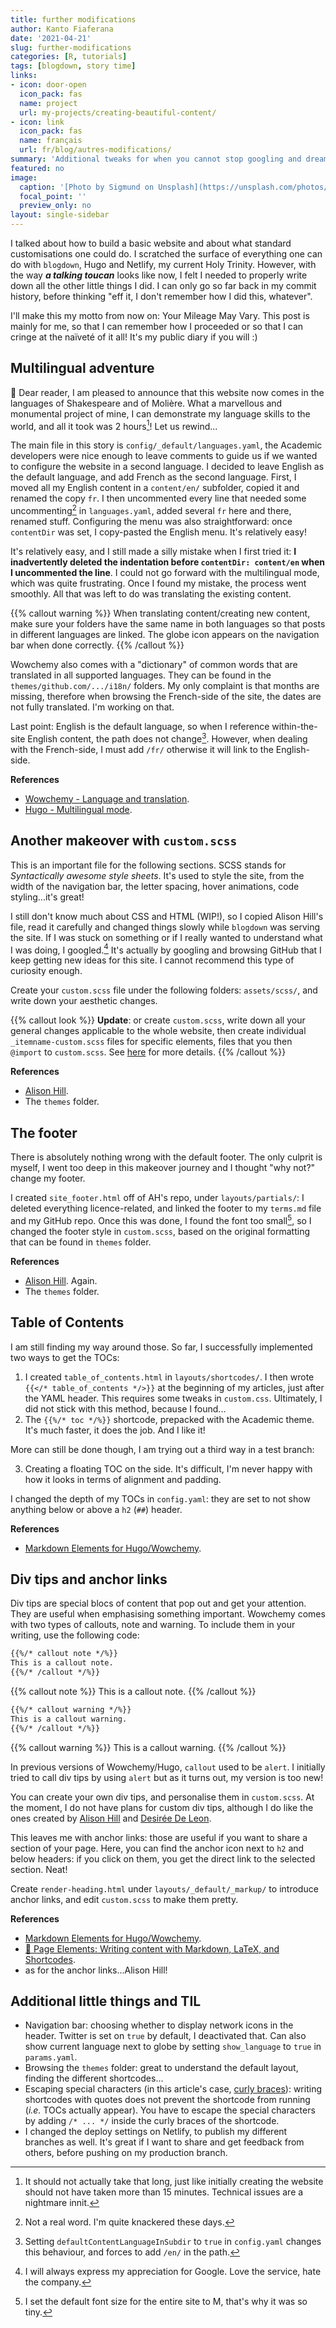 ```yaml
---
title: further modifications
author: Kanto Fiaferana
date: '2021-04-21'
slug: further-modifications
categories: [R, tutorials]
tags: [blogdown, story time]
links:
- icon: door-open
  icon_pack: fas
  name: project
  url: my-projects/creating-beautiful-content/
- icon: link
  icon_pack: fas
  name: français
  url: fr/blog/autres-modifications/
summary: 'Additional tweaks for when you cannot stop googling and dreaming of what your website could be.'
featured: no
image:
  caption: '[Photo by Sigmund on Unsplash](https://unsplash.com/photos/4BSULrfDc7w)'
  focal_point: ''
  preview_only: no
layout: single-sidebar
---
```


I talked about how to build a basic website and about what standard customisations one could do. I scratched the surface of everything one can do with `blogdown`, Hugo and Netlify, my current Holy Trinity. However, with the way _**a talking toucan**_ looks like now, I felt I needed to properly write down all the other little things I did. I can only go so far back in my commit history, before thinking "eff it, I don't remember how I did this, whatever".

I'll make this my motto from now on: Your Mileage May Vary. This post is mainly for me, so that I can remember how I proceeded or so that I can cringe at the naïveté of it all! It's my public diary if you will :)

## Multilingual adventure

:scroll: Dear reader, I am pleased to announce that this website now comes in the languages of Shakespeare and of Molière. What a marvellous and monumental project of mine, I can demonstrate my language skills to the world, and all it took was 2 hours[^1]! Let us rewind...

The main file in this story is `config/_default/languages.yaml`, the Academic developers were nice enough to leave comments to guide us if we wanted to configure the website in a second language. I decided to leave English as the default language, and add French as the second language. First, I moved all my English content in a `content/en/` subfolder, copied it and renamed the copy `fr`. I then uncommented every line that needed some uncommenting[^2] in `languages.yaml`, added several `fr` here and there, renamed stuff. Configuring the menu was also straightforward: once `contentDir` was set, I copy-pasted the English menu. It's relatively easy!

It's relatively easy, and I still made a silly mistake when I first tried it: **I inadvertently deleted the indentation before `contentDir: content/en` when I uncommented the line**. I could not go forward with the multilingual mode, which was quite frustrating. Once I found my mistake, the process went smoothly. All that was left to do was translating the existing content.

{{% callout warning %}}
When translating content/creating new content, make sure your folders have the same name in both languages so that posts in different languages are linked. The globe icon appears on the navigation bar when done correctly.
{{% /callout %}}

Wowchemy also comes with a "dictionary" of common words that are translated in all supported languages. They can be found in the `themes/github.com/.../i18n/` folders. My only complaint is that months are missing, therefore when browsing the French-side of the site, the dates are not fully translated. I'm working on that.

Last point: English is the default language, so when I reference within-the-site English content, the path does not change[^3]. However, when dealing with the French-side, I must add `/fr/` otherwise it will link to the English-side.

**References**

* [Wowchemy - Language and translation](https://wowchemy.com/docs/guide/language/).
* [Hugo - Multilingual mode](https://gohugo.io/content-management/multilingual/).

[^1]: It should not actually take that long, just like initially creating the website should not have taken more than 15 minutes. Technical issues are a nightmare innit.
[^2]: Not a real word. I'm quite knackered these days.
[^3]: Setting `defaultContentLanguageInSubdir` to `true` in `config.yaml` changes this behaviour, and forces to add `/en/` in the path.

## Another makeover with `custom.scss`

This is an important file for the following sections. SCSS stands for _Syntactically awesome style sheets_. It's used to style the site, from the width of the navigation bar, the letter spacing, hover animations, code styling...it's great!

I still don't know much about CSS and HTML (WIP!), so I copied Alison Hill's file, read it carefully and changed things slowly while `blogdown` was serving the site. If I was stuck on something or if I really wanted to understand what I was doing, I googled.[^4] It's actually by googling and browsing GitHub that I keep getting new ideas for this site. I cannot recommend this type of curiosity enough.

Create your `custom.scss` file under the following folders: `assets/scss/`, and write down your aesthetic changes.

{{% callout look %}}
**Update**: or create `custom.scss`, write down all your general changes applicable to the whole website, then create individual `_itemname-custom.scss` files for specific elements, files that you then `@import` to `custom.scss`. See [here](/blog/further-modifications-2/#making-customscss-more-readable) for more details.
{{% /callout %}}

**References**

* [Alison Hill](https://github.com/rbind/apreshill).
* The `themes` folder.

[^4]: I will always express my appreciation for Google. Love the service, hate the company.

## The footer

There is absolutely nothing wrong with the default footer. The only culprit is myself, I went too deep in this makeover journey and I thought "why not?" change my footer.

I created `site_footer.html` off of AH's repo, under `layouts/partials/`: I deleted everything licence-related, and linked the footer to my `terms.md` file and my GitHub repo. Once this was done, I found the font too small[^5], so I changed the footer style in `custom.scss`, based on the original formatting that can be found in `themes` folder.

**References**

* [Alison Hill](https://github.com/rbind/apreshill). Again.
* The `themes` folder.

[^5]: I set the default font size for the entire site to M, that's why it was so tiny.

## Table of Contents

I am still finding my way around those. So far, I successfully implemented two ways to get the TOCs:

1. I created `table_of_contents.html` in `layouts/shortcodes/`. I then wrote `{{</* table_of_contents */>}}` at the beginning of my articles, just after the YAML header. This requires some tweaks in `custom.css`. Ultimately, I did not stick with this method, because I found...
2. The `{{%/* toc */%}}` shortcode, prepacked with the Academic theme. It's much faster, it does the job. And I like it!

More can still be done though, I am trying out a third way in a test branch:

3. Creating a floating TOC on the side. It's difficult, I'm never happy with how it looks in terms of alignment and padding.

I changed the depth of my TOCs in `config.yaml`: they are set to not show anything below or above a `h2` (`##`) header.

**References**

* [Markdown Elements for Hugo/Wowchemy](https://iphysresearch.github.io/blog/post/writting-markdown/#table-of-contents).

## Div tips and anchor links

Div tips are special blocs of content that pop out and get your attention. They are useful when emphasising something important. Wowchemy comes with two types of callouts, note and warning. To include them in your writing, use the following code:

```html
{{%/* callout note */%}}
This is a callout note.
{{%/* /callout */%}}
```
{{% callout note %}}
This is a callout note.
{{% /callout %}}

```html
{{%/* callout warning */%}}
This is a callout warning.
{{%/* /callout */%}}
```
{{% callout warning %}}
This is a callout warning.
{{% /callout %}}

In previous versions of Wowchemy/Hugo, `callout` used to be `alert`. I initially tried to call div tips by using `alert` but as it turns out, my version is too new!

You can create your own div tips, and personalise them in `custom.scss`. At the moment, I do not have plans for custom div tips, although I do like the ones created by [Alison Hill](https://alison.rbind.io/) and [Desirée De Leon](http://desiree.rbind.io/post/2019/making-tip-boxes-with-bookdown-and-rmarkdown/).

This leaves me with anchor links: those are useful if you want to share a section of your page. Here, you can find the anchor icon next to `h2` and below headers: if you click on them, you get the direct link to the selected section. Neat!

Create `render-heading.html` under `layouts/_default/_markup/` to introduce anchor links, and edit `custom.scss` to make them pretty.

**References**

* [Markdown Elements for Hugo/Wowchemy](https://iphysresearch.github.io/blog/post/writting-markdown/#callouts).
* [📸 Page Elements: Writing content with Markdown, LaTeX, and Shortcodes](https://wowchemy.com/docs/content/writing-markdown-latex/).
* as for the anchor links...Alison Hill!

## Additional little things and TIL

* Navigation bar: choosing whether to display network icons in the header. Twitter is set on `true` by default, I deactivated that. Can also show current language next to globe by setting `show_language` to `true` in `params.yaml`.
* Browsing the `themes` folder: great to understand the default layout, finding the different shortcodes...
* Escaping special characters (in this article's case, [curly braces](https://github.com/gohugoio/hugoDocs/blob/master/content/en/content-management/shortcodes.md)): writing shortcodes with quotes does not prevent the shortcode from running (_i.e._ TOCs actually appear). You have to escape the special characters by adding `/* ... */` inside the curly braces of the shortcode.
* I changed the deploy settings on Netlify, to publish my different branches as well. It's great if I want to share and get feedback from others, before pushing on my production branch.
